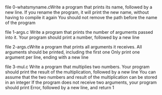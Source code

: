 file 0-whatsmyname.cWrite a program that prints its name, followed by a new line.
If you rename the program, it will print the new name, without having to compile it again
You should not remove the path before the name of the program

file 1-args.c Write a program that prints the number of arguments passed into it.
Your program should print a number, followed by a new line

file 2-args.cWrite a program that prints all arguments it receives.
All arguments should be printed, including the first one
Only print one argument per line, ending with a new line

file 3-mul.c Write a program that multiplies two numbers.
Your program should print the result of the multiplication, followed by a new line
You can assume that the two numbers and result of the multiplication can be stored in an integer
If the program does not receive two arguments, your program should print Error, followed by a new line, and return 1


